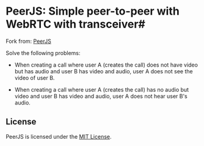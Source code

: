 # PeerJS: Simple peer-to-peer with WebRTC with transceiver#

Fork from: [PeerJS](https://github.com/peers/peerjs "PeerJS")

Solve the following problems:

- When creating a call where user A (creates the call) does not have video but has audio and user B has video and audio, user A does not see the video of user B.

- When creating a call where user A (creates the call) has no audio but video and user B has video and audio, user A does not hear user B's audio. 


## License

PeerJS is licensed under the [MIT License](https://tldrlegal.com/l/mit).
